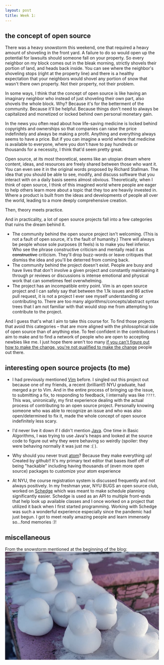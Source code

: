 ```yaml
---
layout: post
title: Week 1:
---
```


## the concept of open source

There was a heavy snowstorm this weekend, one that required a heavy amount of shoveling in the front yard. A failure to do so would open up the potential for lawsuits should someone fall on your property. So every neighbor on my block comes out in the bleak morning, strictly shovels their portion of land, and heads back inside. You can see where the neighbor's shoveling stops (right at the property line) and there is a healthy expectation that your neighbors would shovel any portion of snow that wasn't there own property. Not their property, not their problem.

In some ways, I think that the concept of open source is like having an imaginary neighbor who instead of just shoveling their own part, also shovels the whole block. Why? Because it's for the betterment of the community. Because it'll be helpful. Because things don't need to always be capitalized and monetized or locked behind own personal monetary gain.

In the news you often read about how life-saving medicine is locked behind copyrights and ownerships so that companies can raise the price indefinitely and always be making a profit. Anything and everything always seems to have a price. But if you can imagine a world where that medicine is available to everyone, where you don't have to pay hundreds or thousands for a necessity, I think that'd seem pretty great.

Open source, at its most theoretical, seems like an utopian dream where content, ideas, and resources are freely shared between those who want it. You can even see it in the original words proposed by Richard Stallman. The idea that you should be able to see, modify, and discuss software that you interact with on a daily basis seems almost obvious. Theoretically, when I think of open source, I think of this imagined world where people are eager to help others learn more about a topic that they too are heavily invested in. Where a product is built from the ideas and developments of people all over the world, leading to a more deeply comprehensive creation.

Then, theory meets practice.

And in practicality, a lot of open source projects fall into a few categories that ruins the dream behind it.

- The community behind the open source project isn't welcoming. (This is not a fault of open source, it's the fault of humanity.) There will always be people whose sole purposes (it feels) is to make you feel inferior. Who see the phrase constructive criticism and mentally read it as ~~constructive~~ criticism. They'll drop buzz-words or leave critiques that dismiss the idea and you'll be deterred from coming back.
- The community behind the project doesn't exist. People are busy and have lives that don't involve a given project and constantly maintaining it through pr reviews or discussions is intense emotional and physical work that can sometimes feel overwhelming.
- The project has an incompatible entry point. Vim is an open source project and I can safely say that between the 1.1k issues and 86 active pull request, it is not a project I ever see myself understanding or contributing to. There are too many algorithms/concepts/abstract syntax trees that I am not familiar with that would stop me from attempting to contribute to the project.

And I guess that's what I aim to take this course for. To find those projects that avoid this categories – that are more aligned with the philosophical side of open source than of anything else. To feel confident in the contributions I aim to make and to find a network of people who are open to accepting newbies like me. I just hope there aren't too many [if you can't figure out how to make the change, you're not qualified to make the change](https://github.com/freeCodeCamp/freeCodeCamp/issues/5345) people out there.

## interesting open source projects (to me)

- I had previously mentioned [Vim](https://github.com/vim/vim) before. I singled out this project out because one of my friends, a recent (brilliant!) NYU graduate, had merged a pr to Vim. And in the entire process of bringing up the issue, to submitting a fix, to responding to feedback, I internally was like `????`. This was, unironically, my first experience dealing with the actual process of contributing to an open source project. Personally knowing someone who was able to recognize an issue and who was also open/determined to fix it, made the whole concept of open source indefinitely less scary.

- I'd never live it down if I didn't mention [Java](https://github.com/openjdk/jdk). One time in Basic Algorithms, I was trying to use Java's heaps and looked at the source code to figure out why they were behaving so weirdly (spoiler: they were behaving normally it was just me :( ).

- Why should you never trust [atom](https://github.com/atom)? Because they make everything up! Created by github!! It's my primary text editor that bases itself off of being "hackable" including having thousands of (even more open source) packages to customize your atom experience

- At NYU, the course registration system is discussed frequently and not always positively. In my freshman year, NYU BUGS an open source club, worked on [Schedge](https://github.com/A1Liu/schedge) which was meant to make schedule planning significantly easier. Schedge is used as an API to multiple front-ends that help look up available classes and I once worked on a project that utilized it back when I first started programming. Working with Schedge was such a wonderful experience especially since the pandemic had just begun. I got to meet really amazing people and learn immensely so...fond memories :)!

## miscellaneous

From the snowstorm mentioned at the beginning of the blog:
![Snow ducks from the snowstorm!](snowducks.jpg)
